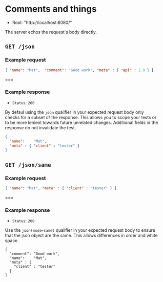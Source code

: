# Comments and things

* Root: "http://localhost:8080/"

The server echos the request's body directly.

## `GET /json`

### Example request

```json
{ "name": "Mat",  "comment": "Good work", "meta" : { "api" : 1.0 } }
```

===

### Example response

* `Status`: `200`

By defaul using the `json` qualifier in your expected request body only checks for
a subset of the response. This allows you to scope your tests or to be more lenient
towards future unrelated changes. Additional fields in the response do not invalidate
the test.

```json
{
  "name":    "Mat",
  "meta" : { "client" : "tester" }
}
```

## `GET /json/same`

### Example request

```json
{ "name": "Mat", "meta" : { "client" : "tester" } }
```

===

### Example response

* `Status`: `200`

Use the `json(mode=same)` qualifier in your expected request body to ensure that the json object are the same.
This allows differences in order and white space.

```json(mode=same)
{
  "comment": "Good work",
  "name":    "Mat",
  "meta" : {
    "client" : "tester"
  }
}
```
